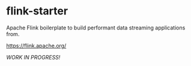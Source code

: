 # flink-starter
Apache Flink boilerplate to build performant data streaming applications from.

https://flink.apache.org/

_WORK IN PROGRESS!_
